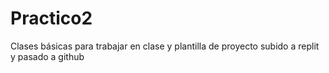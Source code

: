 # Practico2
Clases básicas para trabajar en clase y plantilla de proyecto subido a replit y pasado a github

